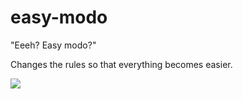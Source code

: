 # easy-modo

"Eeeh? Easy modo?"

Changes the rules so that everything becomes easier.

![](https://media.discordapp.net/attachments/653293028869537843/951691950556348476/Touhou_easy_mode_how_lame.png)
